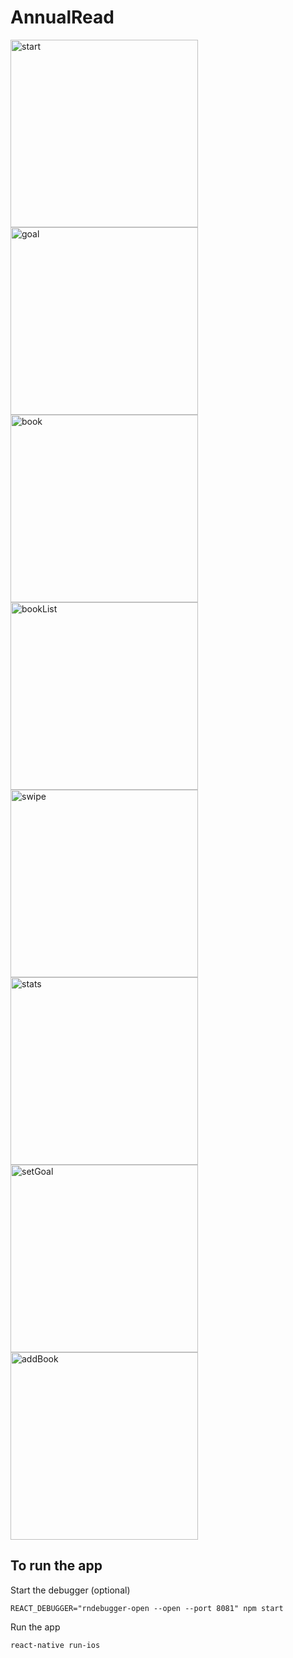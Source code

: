 # AnnualRead
<img src="https://github.com/ml2439/ml2439.github.io/blob/master/images/ARstart.gif?raw=true" alt="start" style="width: 300px;"/>
<img src="https://github.com/ml2439/ml2439.github.io/blob/master/images/ARgoal.gif?raw=true" alt="goal" style="width: 300px;"/>
<img src="https://github.com/ml2439/ml2439.github.io/blob/master/images/ARbook.gif?raw=true" alt="book" style="width: 300px;"/>

<img src="https://github.com/ml2439/ml2439.github.io/blob/master/images/ARbooklist.PNG?raw=true" alt="bookList" style="width: 300px;"/>

<img src="https://github.com/ml2439/ml2439.github.io/blob/master/images/ARswipe.PNG?raw=true" alt="swipe" style="width: 300px;"/>

<img src="https://github.com/ml2439/ml2439.github.io/blob/master/images/ARstats.PNG?raw=true" alt="stats" style="width: 300px;"/>

<img src="https://github.com/ml2439/ml2439.github.io/blob/master/images/ARsetgoal.PNG?raw=true" alt="setGoal" style="width: 300px;"/>

<img src="https://github.com/ml2439/ml2439.github.io/blob/master/images/ARaddbook.PNG?raw=true" alt="addBook" style="width: 300px;"/>

## To run the app
Start the debugger (optional)
```
REACT_DEBUGGER="rndebugger-open --open --port 8081" npm start
```
Run the app
```
react-native run-ios
```